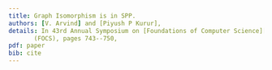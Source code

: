 ```yaml
---
title: Graph Isomorphism is in SPP.
authors: [V. Arvind] and [Piyush P Kurur],
details: In 43rd Annual Symposium on [Foundations of Computer Science][focs]
       (FOCS), pages 743--750,
pdf: paper
bib: cite
---
```

